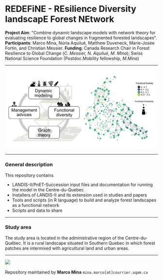 # REDEFiNE - REsilience Diversity landscapE Forest NEtwork 

**Project Aim**: "Combine dynamic landscape models with network theory for evaluating resilience to global changes in fragmented forested landscapes".
**Participants**: Marco Mina, Núria Aquilué, Matthew Duveneck, Marie-Josée Fortin, and Christian Messier. 
**Funding**: Canada Research Chair in Forest Resilience to Global Change (*C. Messier, N. Aquilué, M. Mina*); Swiss National Science Foundation (Postdoc.Mobility fellowship, *M.Mina*)


-----------  


![](figures/projectlogo.jpg)

-------


### General description

This repository contains 
 - LANDIS-II/PnET-Succession input files and documentation for running the model in the Centre-du-Quebec
 - Installers of LANDIS-II and its extension used in studies and papers
 - Tools and scripts (in R language) to build and analyze forest landscapes as a functional network
 - Scripts and data to share

-----------


### Study area

The study area is located in the administrative region of the Centre-du-Québec. It is a rural landscape situated in Southern Quebec in which forest patches are intermixed with agricultural land and urban areas. 

  
-----------

![](figures/cdq_landscape.jpg)

Repository maintained by **Marco Mina**  `mina.marco[at]courrier.uqam.ca`
